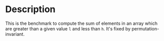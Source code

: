 # Description

This is the benchmark to compute the sum of elements in an array which are greater than a given value `l` and less than `h`.
It's fixed by permutation-invariant.

